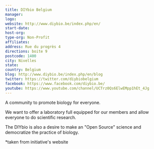 ```yaml
---
title: DIYbio Belgium
manager:
logo:
website: http://www.diybio.be/index.php/en/
start-date:
host-org:
type-org: Non-Profit
affiliates:
address: Rue du progrès 4
directions: boite 9
postcode: 1400
city: Nivelles
state:
country: Belgium
blog: http://www.diybio.be/index.php/en/blog
twitter: https://twitter.com/diybiobelgium
facebook: https://www.facebook.com/diybio.be/
youtube: https://www.youtube.com/channel/UCTrz0Qs6ElwEMpp1hEt_4Jg
---
```


A community to promote biology for everyone.

We want to offer a laboratory full equipped for our members and allow everyone to do scientific research.

The DIYbio is also a desire to make an "Open Source" science  and democratize the practice of biology.


\*taken from initiative's website
